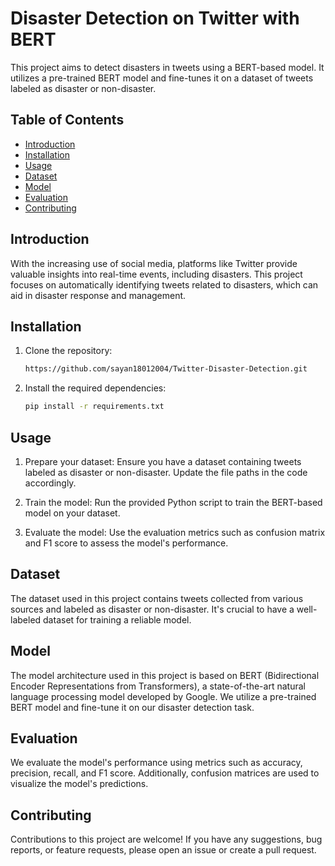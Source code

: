 # Disaster Detection on Twitter with BERT

This project aims to detect disasters in tweets using a BERT-based model. It utilizes a pre-trained BERT model and fine-tunes it on a dataset of tweets labeled as disaster or non-disaster.

## Table of Contents

- [Introduction](#introduction)
- [Installation](#installation)
- [Usage](#usage)
- [Dataset](#dataset)
- [Model](#model)
- [Evaluation](#evaluation)
- [Contributing](#contributing)

## Introduction

With the increasing use of social media, platforms like Twitter provide valuable insights into real-time events, including disasters. This project focuses on automatically identifying tweets related to disasters, which can aid in disaster response and management.

## Installation

1. Clone the repository:

    ```bash
    https://github.com/sayan18012004/Twitter-Disaster-Detection.git
    ```

2. Install the required dependencies:

    ```bash
    pip install -r requirements.txt
    ```

## Usage

1. Prepare your dataset: Ensure you have a dataset containing tweets labeled as disaster or non-disaster. Update the file paths in the code accordingly.

2. Train the model: Run the provided Python script to train the BERT-based model on your dataset.

3. Evaluate the model: Use the evaluation metrics such as confusion matrix and F1 score to assess the model's performance.

## Dataset

The dataset used in this project contains tweets collected from various sources and labeled as disaster or non-disaster. It's crucial to have a well-labeled dataset for training a reliable model.

## Model

The model architecture used in this project is based on BERT (Bidirectional Encoder Representations from Transformers), a state-of-the-art natural language processing model developed by Google. We utilize a pre-trained BERT model and fine-tune it on our disaster detection task.

## Evaluation

We evaluate the model's performance using metrics such as accuracy, precision, recall, and F1 score. Additionally, confusion matrices are used to visualize the model's predictions.

## Contributing

Contributions to this project are welcome! If you have any suggestions, bug reports, or feature requests, please open an issue or create a pull request.
